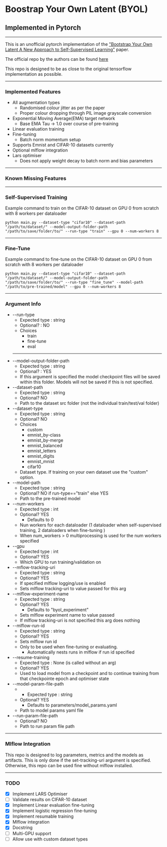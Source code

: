 # Boostrap Your Own Latent (BYOL)
## Implemented in Pytorch

---
This is an unofficial pytorch implementation of the ["Bootstrap Your Own Latent
A New Approach to Self-Supervised Learning"](https://arxiv.org/pdf/2006.07733.pdf#section.4) paper.

The official repo by the authors can be found [here](https://github.com/deepmind/deepmind-research/tree/master/byol)

This repo is designed to be as close to the original tensorflow implementation as possible. 

---
### Implemented Features
* All augmentation types
  * Randomised colour jitter as per the paper
  * Proper colour dropping through PIL image grayscale conversion
* Exponential Moving Average(EMA) target network
  * Base EMA Tau -> 1.0 over course of pre-training
* Linear evaluation training
* Fine-tuning
  * Batch norm momentum setup
* Supports Emnist and CIFAR-10 datasets currently 
* Optional mlflow integration
* Lars optimiser 
  * Does not apply weight decay to batch norm and bias parameters
 ---
### Known Missing Features
---
### Self-Supervised Training
Example command to  train on the CIFAR-10 dataset on GPU 0 from scratch with 8 workers per dataloader
```commandline
python main.py --dataset-type "cifar10" --dataset-path "/path/to/dataset/" --model-output-folder-path "/path/to/save/folder/to/" --run-type "train" --gpu 0 --num-workers 8
```
---
### Fine-Tune
Example command to fine-tune on the CIFAR-10 dataset on GPU 0 from scratch with 8 workers per dataloader
```commandline
python main.py --dataset-type "cifar10" --dataset-path "/path/to/dataset/" --model-output-folder-path "/path/to/save/folder/to/" --run-type "fine_tune" --model-path "/path/to/pre-trained/model" --gpu 0 --num-workers 8
```

---
### Argument Info 

 * --run-type
   * Expected type : string
   * Optional? : NO
   * Choices
     * train
     * fine-tune
     * eval
   * ****
 * --model-output-folder-path
   * Expected type : string
   * Optional? : YES
   * If this argument is specified the model checkpoint files will be saved within this folder. Models will not be saved if this is not specified. 
 * --dataset-path 
   * Expected type : string
   * Optional? NO
   * Path to the dataset src folder (not the individual train/test/val folder)
 * --dataset-type
   * Expected type : string
   * Optional? NO
   * Choices
     * custom
     * emnist_by-class
     * emnist_by-merge
     * emnist_balanced
     * emnist_letters
     * emnist_digits
     * emnist_mnist
     * cifar10
   * Dataset type. If training on your own dataset use the "custom" option.
 * --model-path
   * Expected type : string
   * Optional? NO if run-type=="train" else YES
   * Path to the pre-trained model
 * --num-workers
   * Expected type : int 
   * Optional? YES
     * Defaults to 0
   * Nun workers for each dataloader (1 dataloader when self-supervised training, 2 dataloaders when fine-tuning )
   * When num_workers > 0 multiprocessing is used for the num workers specified
 * --gpu
   * Expected type : int
   * Optional? YES
   * Which GPU to run training/validation on
 * --mflow-tracking-uri
   * Expected type : string
   * Optional? YES
   * If specified mlflow logging/use is enabled
   * Sets mlflow tracking-uri to value passed for this arg
 * --mlflow-experiment-name
   * Expected type : string
   * Optional? YES
     * Defaults to "byol_experiment"
   * Sets mlflow experiment name to value passed
   * If mlflow tracking-uri is not specified this arg does nothing
 * --mlflow-run-id
   * Expected type : string
   * Optional? YES
   * Sets mlflow run id
   * Only to be used when fine-tuning or evaluating.
     * Automatically nests runs in mlflow if run id specified
 * --resume-training
   * Expected type : None (is called without an arg)
   * Optional? YES
   * Used to load model from a checkpoint and to continue training from that checkpointe epoch and optimiser state
* --model-param-file-path
  * * Expected type : string
  * Optional? YES
    * Defaults to parameters/model_params.yaml
  * Path to model params yaml file 
* --run-param-file-path
  * Optional? NO
  * Path to run param file path 
---

### Mlflow Integration

This repo is designed to log parameters, metrics and the models as artifacts.
This is only done if the set-tracking-uri argument is specified.
Otherwise, this repo can be used fine without mlflow installed.

 
---

### TODO
 - [X] Implement LARS Optimiser
 - [ ] Validate results on CIFAR-10 dataset
 - [X] Implement Linear evaluation fine-tuning
 - [X] Implement logistic regression fine-tuning
 - [X] Implement resumable training
 - [X] Mlflow integration
 - [X] Docstring
 - [ ] Multi-GPU support
 - [ ] Allow use with custom dataset types 